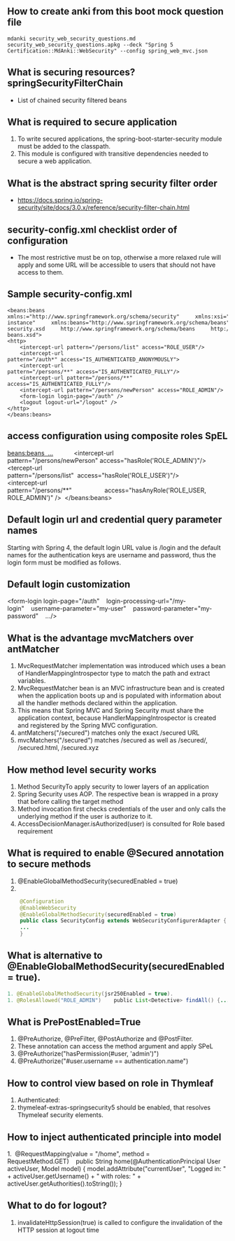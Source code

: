 ## How to create anki from this boot mock question file

```
mdanki security_web_security_questions.md security_web_security_questions.apkg --deck "Spring 5 Certification::MdAnki::WebSecurity" --config spring_web_mvc.json
```


## What is securing resources? springSecurityFilterChain

* List of chained security filtered beans


## What is required to secure application

1. To write secured applications, the spring-boot-starter-security module must be added to the classpath. 
1. This module is configured with transitive dependencies needed to secure a web application.

## What is the abstract spring security filter order

* https://docs.spring.io/spring-security/site/docs/3.0.x/reference/security-filter-chain.html

## security-config.xml checklist order of configuration

* The most restrictive must be on top, otherwise a more relaxed rule will apply and some URL will be accessible to users that should not have access to them.

## Sample security-config.xml

```pre
<beans:beans xmlns:="http://www.springframework.org/schema/security"     xmlns:xsi="http://www.w3.org/2001/XMLSchema-instance"     xmlns:beans="http://www.springframework.org/schema/beans"     xsi:schemaLocation="http://www.springframework.org/schema/security     http://www.springframework.org/schema/security/spring-security.xsd     http://www.springframework.org/schema/beans     http://www.springframework.org/schema/beans/spring-beans.xsd">
<http>
    <intercept-url pattern="/persons/list" access="ROLE_USER"/>
    <intercept-url pattern="/auth*" access="IS_AUTHENTICATED_ANONYMOUSLY">
    <intercept-url pattern="/persons/**" access="IS_AUTHENTICATED_FULLY"/>
    <intercept-url pattern="/persons/**" access="IS_AUTHENTICATED_FULLY"/>
    <intercept-url pattern="/persons/newPerson" access="ROLE_ADMIN"/>
    <form-login login-page="/auth" />
    <logout logout-url="/logout" />
</http>
</beans:beans>
```


## access configuration using composite roles SpEL

<beans:beans  ...>        
<http use-expressions="true">
    <intercept-url pattern="/auth*" access="permitAll"/>  
    <intercept-url pattern="/persons/newPerson" access="hasRole('ROLE_ADMIN')"/>
    <tercept-url pattern="/persons/list"  access="hasRole('ROLE_USER')"/>              
    <intercept-url pattern="/persons/**"                   access="hasAnyRole('ROLE_USER, ROLE_ADMIN')" /> 
</http>
</beans:beans>


## Default login url and credential query parameter names

Starting with Spring 4, the default login URL value is /login and the default names for the authentication keys are username and password, thus the login form must be modified as follows.

## Default login customization

<form-login login-page="/auth"    login-processing-url="/my-login"    username-parameter="my-user"    password-parameter="my-password"    ...<!-- other attributes-->/>


## What is the advantage mvcMatchers over antMatcher

1. MvcRequestMatcher implementation was introduced which uses a bean of HandlerMappingIntrospector type to match the path and extract variables. 
1. MvcRequestMatcher bean is an MVC infrastructure bean and is created when the application boots up and is populated with information about all the handler methods declared within the application.
1. This means that Spring MVC and Spring Security must share the application context, because HandlerMappingIntrospector is created and registered by the Spring MVC configuration. 
1. antMatchers("/secured") matches only the exact /secured URL
1. mvcMatchers("/secured") matches /secured as well as /secured/, /secured.html, /secured.xyz


## How method level security works

1. Method SecurityTo apply security to lower layers of an application
1. Spring Security uses AOP. The respective bean is wrapped in a proxy that before calling the target method
1. Method invocation first checks credentials of the user and only calls the underlying method if the user is authorize to it.
1. AccessDecisionManager.isAuthorized(user) is consulted for Role based requirement

## What is required to enable @Secured annotation to secure methods

1. @EnableGlobalMethodSecurity(securedEnabled = true)
1.

```java
    @Configuration
    @EnableWebSecurity
    @EnableGlobalMethodSecurity(securedEnabled = true)
    public class SecurityConfig extends WebSecurityConfigurerAdapter {
    ...
    }
```


## What is alternative to @EnableGlobalMethodSecurity(securedEnabled = true).

```java
1. @EnableGlobalMethodSecurity(jsr250Enabled = true).
1. @RolesAllowed("ROLE_ADMIN")    public List<Detective> findAll() {...}
```



##  What is PrePostEnabled=True

1. @PreAuthorize, @PreFilter, @PostAuthorize and @PostFilter.
2. These annotation can access the method argument and apply SPeL
3. @PreAuthorize("hasPermission(#user, 'admin')")
4. @PreAuthorize("#user.username == authentication.name")

## How to control view based on role in Thymleaf

1. <span sec:authorize="isAuthenticated()">Authenticated: <em sec:authentication="name"></em></span>
1. thymeleaf-extras-springsecurity5 should be enabled, that resolves Thymeleaf security elements.

## How to inject authenticated principle into model

1.  @RequestMapping(value = "/home", method = RequestMethod.GET)    public String home(@AuthenticationPrincipal User activeUser, Model model) {
        model.addAttribute("currentUser", "Logged in: " + activeUser.getUsername() + " with roles: " + activeUser.getAuthorities().toString());
}

## What to do for logout?

1. invalidateHttpSession(true) is called to configure the invalidation of the HTTP session at logout time
